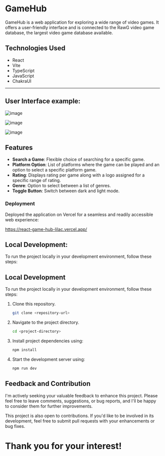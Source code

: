 # GameHub

GameHub is a web application for exploring a wide range of video games. It offers a user-friendly interface and is connected to the RawG video game database, the largest video game database available.

## Technologies Used

- React
- Vite
- TypeScript
- JavaScript
- ChakraUI

---

## User Interface example:

![image](https://github.com/Mayankp11/react-gameHub/assets/100968519/0734a26d-6d9c-4bb9-b76e-98879a681025)

![image](https://github.com/Mayankp11/react-gameHub/assets/100968519/2bc61257-8022-43cd-8dc6-cab4b6f02e98)

![image](https://github.com/Mayankp11/react-gameHub/assets/100968519/7af8bf64-dab9-4e49-ab3b-15d6645b282a)

## Features

- **Search a Game**: Flexible choice of searching for a specific game.
- **Platform Option**: List of platforms where the game can be played and an option to select a specific platform game.
- **Rating**: Displays rating per game along with a logo assigned for a specific range of rating.
- **Genre**: Option to select between a list of genres.
- **Toggle Button**: Switch between dark and light mode.

### Deployment

Deployed the application on Vercel for a seamless and readily accessible web experience: 

https://react-game-hub-lilac.vercel.app/

## Local Development:
To run the project locally in your development environment, follow these steps:

## Local Development

To run the project locally in your development environment, follow these steps:

1. Clone this repository.
    ```sh
    git clone <repository-url>
    ```
2. Navigate to the project directory.
    ```sh
    cd <project-directory>
    ```
3. Install project dependencies using:
    ```sh
    npm install
    ```
4. Start the development server using:
    ```sh
    npm run dev
    ```


## Feedback and Contribution

I'm actively seeking your valuable feedback to enhance this project. Please feel free to leave comments, suggestions, or bug reports, and I'll be happy to consider them for further improvements.

This project is also open to contributions. If you'd like to be involved in its development, feel free to submit pull requests with your enhancements or bug fixes.

# Thank you for your interest!
